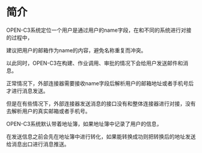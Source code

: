 # 简介

OPEN-C3系统定位一个用户是通过用户的name字段，在和不同的系统进行对接的过程中，

建议把用户的邮箱作为name的内容，避免名称重复而冲突。

以此同时，OPEN-C3在构建、作业调用、审批的情况下会给用户发送邮件和消息。

正常情况下，外部连接器需要接收name字段后解析用户的邮箱地址或者手机号后才进行消息发送。

但是在有些情况下，外部连接器发送消息的接口没有和整体连接器进行对接，没有去解析用户的真实邮箱或者手机号。

OPEN-C3系统默认带着地址簿，如果地址簿中记录了用户的信息，

在发送信息之前会先在地址簿中进行转化，如果能转换成功则把转换后的地址发送给消息出口进行消息推送。
